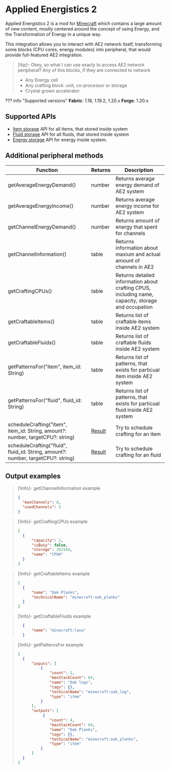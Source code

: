 # Applied Energistics 2

Applied Energistics 2 is a mod for [Minecraft](https://www.minecraft.net/) which contains a large amount of new content, mostly centered around the concept of using Energy, and the Transformation of Energy in a unique way. 

This integration allows you to interact with AE2 network itself, transforming some blocks (CPU cores, energy modules) into peripheral, that would provide full-featured AE2 integration.

> [!tip]- Okey, so what I can use exacly to access AE2 network peripheral?
> Any of this blocks, if they are connected to network
> 
> - Any Energy cell
> - Any crafting block: unit, co-processor or storage
> - Crystal grown accelerator

??? info "Supported versions"
    **Fabric**: 1.18, 1.19.2, 1.20.x
    **Forge**: 1.20.x

## Supported APIs

- [Item storage](item_storage.md) API for all items, that stored inside system
- [Fluid storage](https://tweaked.cc/generic_peripheral/fluid_storage.html) API for all fluids, that stored inside system
- [Energy storage](https://tweaked.cc/generic_peripheral/energy_storage.html) API for energy inside system.

## Additional peripheral methods

| Function                                                                         | Returns | Description                                                                                        |
| -------------------------------------------------------------------------------- | ------- | -------------------------------------------------------------------------------------------------- |
| getAverageEnergyDemand()                                                         | number  | Returns average energy demand of AE2 system                                                        |
| getAverageEnergyIncome()                                                         | number  | Returns average energy income for AE2 system                                                       |
| getChannelEnergyDemand()                                                         | number  | Returns amount of energy that spent for channels                                                   |
| getChannelInformation()                                                            | table   | Returns information about maxium and actual amount of channels in AE2                              |
| getCraftingCPUs()                                                                  | table   | Returns detailed information about crafting CPUS, including name, capacity, storage and occupation |
| getCraftableItems()                                                                | table   | Returns list of craftable items inside AE2 system                                                  |
| getCraftableFluids()                                                               | table   | Returns list of craftable fluids inside AE2 system                                                 |
| getPatternsFor("item", item_id: String)                                          | table   | Returns list of patterns, that exists for particual item inside AE2 system                         |
| getPatternsFor("fluid", fluid_id: String)                                        | table   | Returns list of patterns, that exists for particual fluid inside AE2 system                        |
| scheduleCrafting("item", item_id: String, amount?: number, targetCPU?: string)   | [Result](introduction.md#result)  | Try to schedule crafting for an item                                                               |
| scheduleCrafting("fluid", fluid_id: String, amount?: number, targetCPU?: string) | [Result](introduction.md#result)  | Try to schedule crafting for an fluid                                                              |

## Output examples

> [!info]- getChannelInformation example
> ```json
> {
>   "maxChannels": 8,
>   "usedChannels": 5
> }
> ```

> [!info]- getCraftingCPUs example
> ```json
> [
>   {
>       "capacity": 1,
>       "isBusy": false,
>       "storage": 262144,
>       "name": "CPUH"
>   }
> ]
> ```

> [!info]- getCraftableItems example
> ```json
> [
>   {
>       "name": "Oak Planks",
>       "technicalName": "minecraft:oak_planks"
>   }
> ]
> ```

> [!info]- getCraftableFluids example
> ```json
>   {
>       "name": "minecraft:lava"
>   }
> ```

> [!info]- getPatternsFor example
> ```json
> [
>   {
>       "inputs": [
>           {
>               "count": 1,
>               "maxStackCount": 64,
>               "name": "Oak logs",
>               "tags": {},
>               "techicalName": "minecraft:oak_log",
>               "type": "item"
>           }
>       ],
>       "outputs": [
>            {
>               "count": 4,
>               "maxStackCount": 64,
>               "name": "Oak Planks",
>               "tags": {},
>               "techicalName": "minecraft:oak_planks",
>               "type": "item"
>           }
>       ]
>   }
> ]
> ```